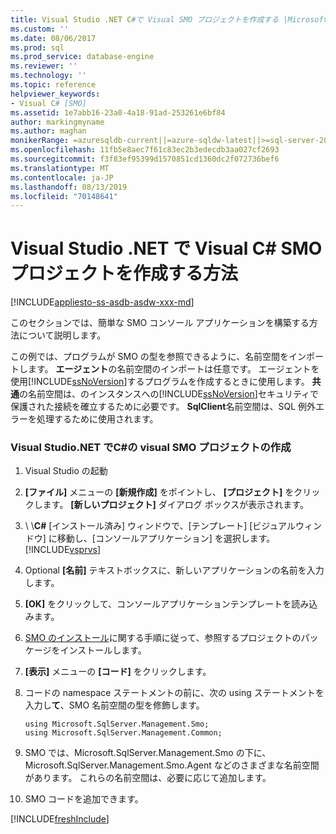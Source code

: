 ```yaml
---
title: Visual Studio .NET C#で Visual SMO プロジェクトを作成する |Microsoft Docs
ms.custom: ''
ms.date: 08/06/2017
ms.prod: sql
ms.prod_service: database-engine
ms.reviewer: ''
ms.technology: ''
ms.topic: reference
helpviewer_keywords:
- Visual C# [SMO]
ms.assetid: 1e7abb16-23a0-4a18-91ad-253261e6bf84
author: markingmyname
ms.author: maghan
monikerRange: =azuresqldb-current||=azure-sqldw-latest||>=sql-server-2016||=sqlallproducts-allversions||>=sql-server-linux-2017||=azuresqldb-mi-current
ms.openlocfilehash: 11fb5e8aec7f61c83ec2b3edecdb3aa027cf2693
ms.sourcegitcommit: f3f83ef95399d1570851cd1360dc2f072736bef6
ms.translationtype: MT
ms.contentlocale: ja-JP
ms.lasthandoff: 08/13/2019
ms.locfileid: "70148641"
---
```

# <a name="how-to-create-a-visual-c-smo-project-in-visual-studio-net"></a>Visual Studio .NET で Visual C# SMO プロジェクトを作成する方法
[!INCLUDE[appliesto-ss-asdb-asdw-xxx-md](../../includes/appliesto-ss-asdb-asdw-xxx-md.md)]

  このセクションでは、簡単な SMO コンソール アプリケーションを構築する方法について説明します。  
  
 この例では、プログラムが SMO の型を参照できるように、名前空間をインポートします。 **エージェント**の名前空間のインポートは任意です。 エージェントを使用[!INCLUDE[ssNoVersion](../../includes/ssnoversion-md.md)]するプログラムを作成するときに使用します。 **共通**の名前空間は、のインスタンスへの[!INCLUDE[ssNoVersion](../../includes/ssnoversion-md.md)]セキュリティで保護された接続を確立するために必要です。 **SqlClient**名前空間は、SQL 例外エラーを処理するために使用されます。  
  
### <a name="creating-a-visual-c-smo-project-in-visual-studionet"></a>Visual Studio.NET でC#の visual SMO プロジェクトの作成  
  
1. Visual Studio の起動
  
2. **[ファイル]** メニューの **[新規作成]** をポイントし、 **[プロジェクト]** をクリックします。  **[新しいプロジェクト]** ダイアログ ボックスが表示されます。   
  
3. \\ \\**C#** [インストール済み] ウィンドウで、[テンプレート] [ビジュアルウィンドウ] に移動し、[コンソールアプリケーション] を選択します。 [!INCLUDE[vsprvs](../../includes/vsprvs-md.md)]  
  
4. Optional **[名前]** テキストボックスに、新しいアプリケーションの名前を入力します。  

5. **[OK]** をクリックして、コンソールアプリケーションテンプレートを読み込みます。  

6. [SMO のインストール](installing-smo.md)に関する手順に従って、参照するプロジェクトのパッケージをインストールします。
  
7. **[表示]** メニューの **[コード]** をクリックします。
    
8. コードの namespace ステートメントの前に、次の using ステートメントを入力し**て**、SMO 名前空間の型を修飾します。
  
    ```  
    using Microsoft.SqlServer.Management.Smo;  
    using Microsoft.SqlServer.Management.Common;  
    ```  
  
15. SMO では、Microsoft.SqlServer.Management.Smo の下に、Microsoft.SqlServer.Management.Smo.Agent などのさまざまな名前空間があります。 これらの名前空間は、必要に応じて追加します。  
  
16. SMO コードを追加できます。  

[!INCLUDE[freshInclude](../../includes/paragraph-content/fresh-note-steps-feedback.md)]

